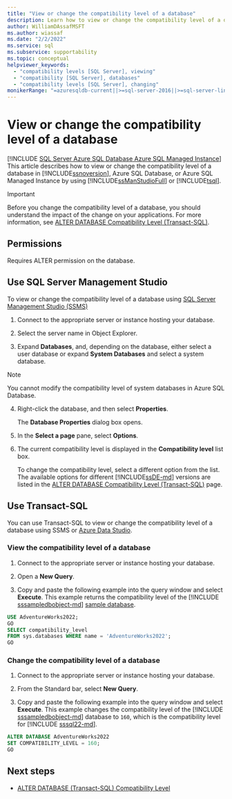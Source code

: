 ```yaml
---
title: "View or change the compatibility level of a database"
description: Learn how to view or change the compatibility level of a database in SQL Server or Azure SQL by using SQL Server Management Studio or Transact-SQL.
author: WilliamDAssafMSFT
ms.author: wiassaf
ms.date: "2/2/2022"
ms.service: sql
ms.subservice: supportability
ms.topic: conceptual
helpviewer_keywords:
  - "compatibility levels [SQL Server], viewing"
  - "compatibility [SQL Server], databases"
  - "compatibility levels [SQL Server], changing"
monikerRange: "=azuresqldb-current||>=sql-server-2016||>=sql-server-linux-2017||=azuresqldb-mi-current"
---
```

# View or change the compatibility level of a database
[!INCLUDE [SQL Server Azure SQL Database Azure SQL Managed Instance](../../includes/applies-to-version/sql-asdb-asdbmi.md)]
  This article describes how to view or change the compatibility level of a database in [!INCLUDE[ssnoversion](../../includes/ssnoversion-md.md)], Azure SQL Database, or Azure SQL Managed Instance by using [!INCLUDE[ssManStudioFull](../../includes/ssmanstudiofull-md.md)] or [!INCLUDE[tsql](../../includes/tsql-md.md)]. 

> [!IMPORTANT]
> Before you change the compatibility level of a database, you should understand the impact of the change on your applications. For more information, see [ALTER DATABASE Compatibility Level &#40;Transact-SQL&#41;](../../t-sql/statements/alter-database-transact-sql-compatibility-level.md).  

## <a name="Security"></a><a name="Permissions"></a> Permissions  
 Requires ALTER permission on the database.  
  
##  <a name="SSMSProcedure"></a>Use SQL Server Management Studio  
  
 To view or change the compatibility level of a database using [SQL Server Management Studio (SSMS)](../../ssms/sql-server-management-studio-ssms.md)
  
1. Connect to the appropriate server or instance hosting your database.

2. Select the server name in Object Explorer.

3. Expand **Databases**, and, depending on the database, either select a user database or expand **System Databases** and select a system database.  

> [!Note]
> You cannot modify the compatibility level of system databases in Azure SQL Database.

4.  Right-click the database, and then select **Properties**.  
 
     The **Database Properties** dialog box opens.  
  
5. In the **Select a page** pane, select **Options**. 

6. The current compatibility level is displayed in the **Compatibility level** list box.  

    To change the compatibility level, select a different option from the list. The available options for different [!INCLUDE[ssDE-md](../../includes/ssde-md.md)] versions are listed in the [ALTER DATABASE Compatibility Level (Transact-SQL)](../../t-sql/statements/alter-database-transact-sql-compatibility-level.md#supported-dbcompats) page.  

## <a name="TsqlProcedure"></a>Use Transact-SQL

You can use Transact-SQL to view or change the compatibility level of a database using SSMS or [Azure Data Studio](../../azure-data-studio/what-is-azure-data-studio.md).
  
### View the compatibility level of a database
  
1. Connect to the appropriate server or instance hosting your database.
  
2. Open a **New Query**.  
  
3. Copy and paste the following example into the query window and select **Execute**. This example returns the compatibility level of the [!INCLUDE [sssampledbobject-md](../../includes/sssampledbobject-md.md)] [sample database](../../samples/adventureworks-install-configure.md).  
  
```sql  
USE AdventureWorks2022;  
GO  
SELECT compatibility_level  
FROM sys.databases WHERE name = 'AdventureWorks2022';  
GO  
```  
  
### Change the compatibility level of a database
  
1. Connect to the appropriate server or instance hosting your database.  
  
2.  From the Standard bar, select **New Query**.  
  
3.  Copy and paste the following example into the query window and select **Execute**. This example changes the compatibility level of the [!INCLUDE [sssampledbobject-md](../../includes/sssampledbobject-md.md)] database to `160`, which is the compatibility level for [!INCLUDE [sssql22-md](../../includes/sssql22-md.md)].  

  
```sql  
ALTER DATABASE AdventureWorks2022  
SET COMPATIBILITY_LEVEL = 160;  
GO
```  
  
## Next steps
 - [ALTER DATABASE &#40;Transact-SQL&#41; Compatibility Level](../../t-sql/statements/alter-database-transact-sql-compatibility-level.md)
